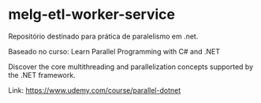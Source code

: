 # melg-etl-worker-service
Repositório destinado para prática de paralelismo em .net.

Baseado no curso: Learn Parallel Programming with C# and .NET

Discover the core multithreading and parallelization concepts supported by the .NET framework. 

Link: https://www.udemy.com/course/parallel-dotnet

